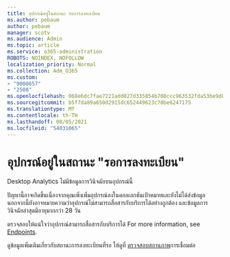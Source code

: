 ```yaml
---
title: อุปกรณ์อยู่ในสถานะ รอการลงทะเบียน
ms.author: pebaum
author: pebaum
manager: scotv
ms.audience: Admin
ms.topic: article
ms.service: o365-administration
ROBOTS: NOINDEX, NOFOLLOW
localization_priority: Normal
ms.collection: Adm_O365
ms.custom:
- "9000657"
- "2508"
ms.openlocfilehash: 068e6dc7fae7221add027d335854b708ccc963532fda53be9d8f54bc578abab6
ms.sourcegitcommit: b5f7da89a650d2915dc652449623c78be6247175
ms.translationtype: MT
ms.contentlocale: th-TH
ms.lasthandoff: 08/05/2021
ms.locfileid: "54031065"
---
```

# <a name="devices-are-in-awaiting-enrollment-state"></a>อุปกรณ์อยู่ในสถานะ "รอการลงทะเบียน"

Desktop Analytics ไม่มีข้อมูลการวินิจฉัยบนอุปกรณ์นี้ 

ปัญหานี้อาจเกิดขึ้นเนื่องจากคุณเพิ่งเพิ่มอุปกรณ์ลงในคอลเลกชันเป้าหมายและยังไม่ได้ส่งข้อมูล นอกจากนี้ยังอาจหมายความว่าอุปกรณ์ไม่สามารถสื่อสารกับบริการได้อย่างถูกต้อง และข้อมูลการวินิจฉัยล่าสุดมีอายุมากกว่า 28 วัน

ตรวจสอบให้แน่ใจว่าอุปกรณ์สามารถสื่อสารกับบริการได้ For more information, see [Endpoints](https://docs.microsoft.com/configmgr/desktop-analytics/enable-data-sharing#endpoints).

ดูข้อมูลเพิ่มเติมเกี่ยวกับสถานะการลงทะเบียนที่รอ ให้ดูที่ [ตรวจสอบสถานภาพ](https://docs.microsoft.com/configmgr/desktop-analytics/monitor-connection-health#awaiting-enrollment)การเชื่อมต่อ